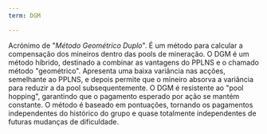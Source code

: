 ```yaml
---
term: DGM

---
```

Acrónimo de "*Método Geométrico Duplo*". É um método para calcular a compensação dos mineiros dentro das pools de mineração. O DGM é um método híbrido, destinado a combinar as vantagens do PPLNS e o chamado método "geométrico". Apresenta uma baixa variância nas acções, semelhante ao PPLNS, e depois permite que o mineiro absorva a variância para reduzir a da pool subsequentemente. O DGM é resistente ao "pool hopping", garantindo que o pagamento esperado por ação se mantém constante. O método é baseado em pontuações, tornando os pagamentos independentes do histórico do grupo e quase totalmente independentes de futuras mudanças de dificuldade.